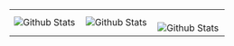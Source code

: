 <table>
  <tr>
    <td>
      <img
        align="left"
        src="https://github-readme-stats.vercel.app/api?username=ana-rabelo&theme=onedark&show_icons=true"
        alt="Github Stats"
      />
    </td>
    <td>
      <img
        align="left"
        src="https://github-readme-stats.vercel.app/api/top-langs/?username=ana-rabelo&theme=onedark&hide_border=false&include_all_commits=true&count_private=true&layout=compact"
        alt="Github Stats"
      />
    </td>
    <td>
      <br />
      <img
        align="left"
        src="https://github-readme-streak-stats.herokuapp.com/?user=ana-rabelo&theme=onedark&hide_border=false"
        alt="Github Stats"
      />
    </td>
  </tr>
</table>
